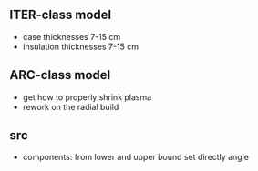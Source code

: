 ## ITER-class model
- case thicknesses 7-15 cm
- insulation thicknesses 7-15 cm

## ARC-class model
- get how to properly shrink plasma
- rework on the radial build


## src
- components: from lower and upper bound set directly angle
